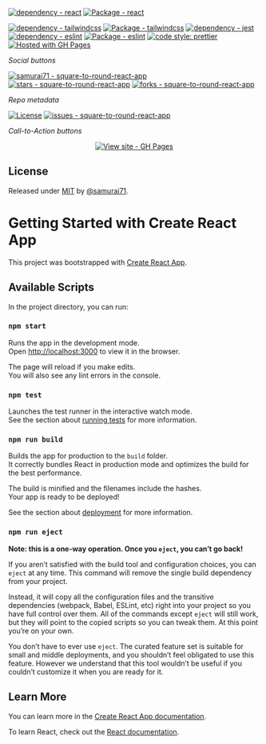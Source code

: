 [![dependency - react](https://img.shields.io/badge/dependency-react-blue)](https://www.npmjs.com/package/react)
[![Package - react](https://img.shields.io/github/package-json/dependency-version/samurai71/square-to-round-react-app/react?color=blue)](https://www.npmjs.com/package/react)

[![dependency - tailwindcss](https://img.shields.io/badge/dependency-tailwindcss-blue)](https://www.npmjs.com/package/tailwindcss)
[![Package - tailwindcss](https://img.shields.io/github/package-json/dependency-version/samurai71/square-to-round-react-app/dev/tailwindcss?color=blue)](https://www.npmjs.com/package/tailwindcss)
[![dependency - jest](https://img.shields.io/badge/dependency-jest-blue)](https://www.npmjs.com/package/jest)
[![dependency - eslint](https://img.shields.io/badge/dependency-eslint-blue)](https://www.npmjs.com/package/eslint)
[![Package - eslint](https://img.shields.io/github/package-json/dependency-version/samurai71/square-to-round-react-app/dev/eslint?color=blue)](https://www.npmjs.com/package/eslint)
[![code style: prettier](https://img.shields.io/badge/code_style-prettier-ff69b4.svg?style=flat-square)](https://github.com/prettier/prettier)
[![Hosted with GH Pages](https://img.shields.io/badge/Hosted_with-GitHub_Pages-blue?logo=github&logoColor=white)](https://pages.github.com/ "Go to GitHub Pages homepage")

_Social buttons_

[![samurai71 - square-to-round-react-app](https://img.shields.io/static/v1?label=samurai71&message=my-square-to-round-app&color=blue&logo=github)](https://github.com/samurai71/my-square-to-round-app "Go to GitHub repo")
[![stars - square-to-round-react-app](https://img.shields.io/github/stars/samurai71/square-to-round-react-app?style=social)](https://github.com/samurai71/my-square-to-round-app)
[![forks - square-to-round-react-app](https://img.shields.io/github/forks/samurai71/square-to-round-react-app?style=social)](https://github.com/samurai71/my-square-to-round-app)

_Repo metadata_

<!-- [![GitHub tag](https://img.shields.io/github/tag/samurai71/square-to-round-react-app?include_prereleases=&sort=semver&color=blue)](https://github.com/samurai71/square-to-round-react-app/releases/) -->

[![License](https://img.shields.io/badge/License-MIT-blue)](#license)
[![issues - square-to-round-react-app](https://img.shields.io/github/issues/samurai71/square-to-round-react-app)](https://github.com/samurai71/square-to-round-react-app/issues)

_Call-to-Action buttons_

<div align="center">

[![View site - GH Pages](https://img.shields.io/badge/View_site-GH_Pages-2ea44f?style=for-the-badge)](https://samurai71.github.io/my-square-to-round-app/)

</div>

## License

Released under [MIT](/LICENSE) by [@samurai71](https://github.com/samurai71).

# Getting Started with Create React App

This project was bootstrapped with [Create React App](https://github.com/facebook/create-react-app).

## Available Scripts

In the project directory, you can run:

### `npm start`

Runs the app in the development mode.\
Open [http://localhost:3000](http://localhost:3000) to view it in the browser.

The page will reload if you make edits.\
You will also see any lint errors in the console.

### `npm test`

Launches the test runner in the interactive watch mode.\
See the section about [running tests](https://facebook.github.io/create-react-app/docs/running-tests) for more information.

### `npm run build`

Builds the app for production to the `build` folder.\
It correctly bundles React in production mode and optimizes the build for the best performance.

The build is minified and the filenames include the hashes.\
Your app is ready to be deployed!

See the section about [deployment](https://facebook.github.io/create-react-app/docs/deployment) for more information.

### `npm run eject`

**Note: this is a one-way operation. Once you `eject`, you can’t go back!**

If you aren’t satisfied with the build tool and configuration choices, you can `eject` at any time. This command will remove the single build dependency from your project.

Instead, it will copy all the configuration files and the transitive dependencies (webpack, Babel, ESLint, etc) right into your project so you have full control over them. All of the commands except `eject` will still work, but they will point to the copied scripts so you can tweak them. At this point you’re on your own.

You don’t have to ever use `eject`. The curated feature set is suitable for small and middle deployments, and you shouldn’t feel obligated to use this feature. However we understand that this tool wouldn’t be useful if you couldn’t customize it when you are ready for it.

## Learn More

You can learn more in the [Create React App documentation](https://facebook.github.io/create-react-app/docs/getting-started).

To learn React, check out the [React documentation](https://reactjs.org/).
